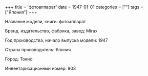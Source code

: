 +++
title = 'фотоаппарат'
date = 1947-01-01
categories = [""]
tags = ["Япония"]
+++

Название модели, книги: фотоаппарат

Бренд, издательство, фабрика, завод: Miraх

Год производства, начало выпуска модели: 1947

Страна производитель: Япония

Город: Токио

Инвентаризационный номер: 903


